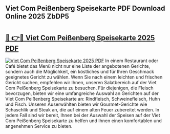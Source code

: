 ## Viet Com Peißenberg Speisekarte PDF Download Online 2025 ZbDP5

# <h2><a href="http://gc5pmf.nevu.top/?p=Viet+Com+Pei%c3%9fenberg+Speisekarte">🔗 👉🔴 Viet Com Peißenberg Speisekarte 2025 PDF</a></h2>

[![Viet Com Peißenberg Speisekarte 2025 PDF](https://i.imgur.com/dBaPXMq.png)](http://gc5pmf.nevu.top/?p=Viet+Com+Pei%c3%9fenberg+Speisekarte)
In einem Restaurant oder Café bietet das Menü nicht nur eine Liste der angebotenen Gerichte, sondern auch die Möglichkeit, ein köstliches und für Ihren Geschmack geeignetes Gericht zu wählen. Wenn Sie nach einem leichten und frischen Gericht suchen, empfehlen wir Ihnen, unseren Salatbereich auf der Viet Com Peißenberg Speisekarte zu besuchen. Für diejenigen, die Fleisch bevorzugen, bieten wir eine umfangreiche Auswahl an Gerichten auf der Viet Com Peißenberg Speisekarte an: Rindfleisch, Schweinefleisch, Huhn und Fisch. Unseren Auserwählten bieten wir Gourmet-Gerichte wie Schaschlik und Steak an, die auf einem alten Feuer zubereitet werden. In jedem Fall sind wir bereit, Ihnen bei der Auswahl der Speisen auf der Viet Com Peißenberg Speisekarte zu helfen und Ihnen einen komfortablen und angenehmen Service zu bieten.
